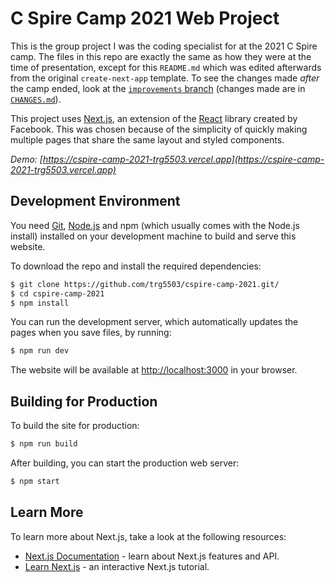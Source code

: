 # C Spire Camp 2021 Web Project

This is the group project I was the coding specialist for at the 2021 C Spire camp. The files in this repo are exactly the same as how they were at the time of presentation, except for this `README.md` which was edited afterwards from the original `create-next-app` template. To see the changes made *after* the camp ended, look at the [`improvements` branch](https://github.com/trg5503/cspire-camp-2021/tree/improvements) (changes made are in [`CHANGES.md`](https://github.com/trg5503/cspire-camp-2021/blob/improvements/CHANGES.md)).

This project uses [Next.js](https://nextjs.org), an extension of the [React](https://reactjs.org) library created by Facebook. This was chosen because of the simplicity of quickly making multiple pages that share the same layout and styled components.

*Demo: [https://cspire-camp-2021-trg5503.vercel.app](https://cspire-camp-2021-trg5503.vercel.app)*

## Development Environment

You need [Git](https://git-scm.com), [Node.js](https://nodejs.org) and npm (which usually comes with the Node.js install) installed on your development machine to build and serve this website.

To download the repo and install the required dependencies:

```bash
$ git clone https://github.com/trg5503/cspire-camp-2021.git/
$ cd cspire-camp-2021
$ npm install
```

You can run the development server, which automatically updates the pages when you save files, by running:

```bash
$ npm run dev
```

The website will be available at [http://localhost:3000](http://localhost:3000) in your browser.

## Building for Production

To build the site for production:

```bash
$ npm run build
```

After building, you can start the production web server:

```bash
$ npm start
```

## Learn More

To learn more about Next.js, take a look at the following resources:

- [Next.js Documentation](https://nextjs.org/docs) - learn about Next.js features and API.
- [Learn Next.js](https://nextjs.org/learn) - an interactive Next.js tutorial.
